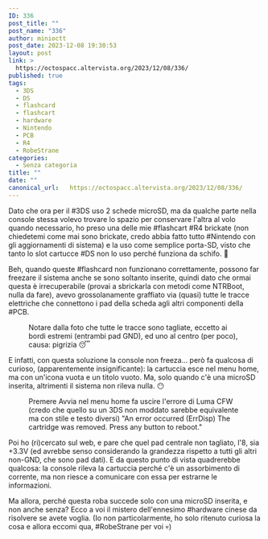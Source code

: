 ```yaml
---
ID: 336
post_title: ""
post_name: "336"
author: minioctt
post_date: 2023-12-08 19:30:53
layout: post
link: >
  https://octospacc.altervista.org/2023/12/08/336/
published: true
tags:
  - 3DS
  - DS
  - flashcard
  - flashcart
  - hardware
  - Nintendo
  - PCB
  - R4
  - RobeStrane
categories:
  - Senza categoria
title: ""
date: ""
canonical_url:   https://octospacc.altervista.org/2023/12/08/336/
---
```

<!-- wp:paragraph -->
<p>Dato che ora per il #3DS uso 2 schede microSD, ma da qualche parte nella console stessa volevo trovare lo spazio per conservare l'altra al volo quando necessario, ho preso una delle mie #flashcart #R4 brickate (non chiedetemi come mai sono brickate, credo abbia fatto tutto #Nintendo con gli aggiornamenti di sistema) e la uso come semplice porta-SD, visto che tanto lo slot cartucce #DS non lo uso perché funziona da schifo. 💩️</p>
<!-- /wp:paragraph -->

<!-- wp:paragraph -->
<p>Beh, quando queste #flashcard non funzionano correttamente, possono far freezare il sistema anche se sono soltanto inserite, quindi dato che ormai questa è irrecuperabile (provai a sbrickarla con metodi come NTRBoot, nulla da fare), avevo grossolanamente graffiato via (quasi) tutte le tracce elettriche che connettono i pad della scheda agli altri componenti della #PCB.</p>
<!-- /wp:paragraph -->

<!-- wp:paragraph -->
<p></p>
<!-- /wp:paragraph -->

<!-- wp:image {"id":334,"sizeSlug":"large"} -->
<figure class="wp-block-image size-large"><img src="{{site.cdnurl}}/assets/uploads/2023/12/image_editor_output_image-1922574602-1702059645876634605136891346121-960x973.jpg" alt="" class="wp-image-334"/><figcaption class="wp-element-caption">Notare dalla foto che tutte le tracce sono tagliate, eccetto ai bordi estremi (entrambi pad GND), ed uno al centro (per poco), causa: pigrizia 😴️</figcaption></figure>
<!-- /wp:image -->

<!-- wp:paragraph -->
<p></p>
<!-- /wp:paragraph -->

<!-- wp:paragraph -->
<p>E infatti, con questa soluzione la console non freeza... però fa qualcosa di curioso, (apparentemente insignificante): la cartuccia esce nel menu home, ma con un'icona vuota e un titolo vuoto. Ma, solo quando c'è una microSD inserita, altrimenti il sistema non rileva nulla. 😶️</p>
<!-- /wp:paragraph -->

<!-- wp:paragraph -->
<p></p>
<!-- /wp:paragraph -->

<!-- wp:image {"id":335,"sizeSlug":"large"} -->
<figure class="wp-block-image size-large"><img src="{{site.cdnurl}}/assets/uploads/2023/12/image_editor_output_image-17862802-17020600968141507841436509735737-896x1440.jpg" alt="" class="wp-image-335"/><figcaption class="wp-element-caption">Premere Avvia nel menu home fa uscire l'errore di Luma CFW (credo che quello su un 3DS non moddato sarebbe equivalente ma con stile e testo diversi) "An error occurred (ErrDisp) The cartridge was removed. Press any button to reboot."</figcaption></figure>
<!-- /wp:image -->

<!-- wp:paragraph -->
<p></p>
<!-- /wp:paragraph -->

<!-- wp:paragraph -->
<p>Poi ho (ri)cercato sul web, e pare che quel pad centrale non tagliato, l'8, sia +3.3V (ed avrebbe senso considerando la grandezza rispetto a tutti gli altri non-GND, che sono pad dati). E da questo punto di vista quadrerebbe qualcosa: la console rileva la cartuccia perché c'è un assorbimento di corrente, ma non riesce a comunicare con essa per estrarne le informazioni.</p>
<!-- /wp:paragraph -->

<!-- wp:paragraph -->
<p>Ma allora, perché questa roba succede solo con una microSD inserita, e non anche senza? Ecco a voi il mistero dell'ennesimo #hardware cinese da risolvere se avete voglia. (Io non particolarmente, ho solo ritenuto curiosa la cosa e allora eccomi qua, #RobeStrane per voi 💀️)</p>
<!-- /wp:paragraph -->